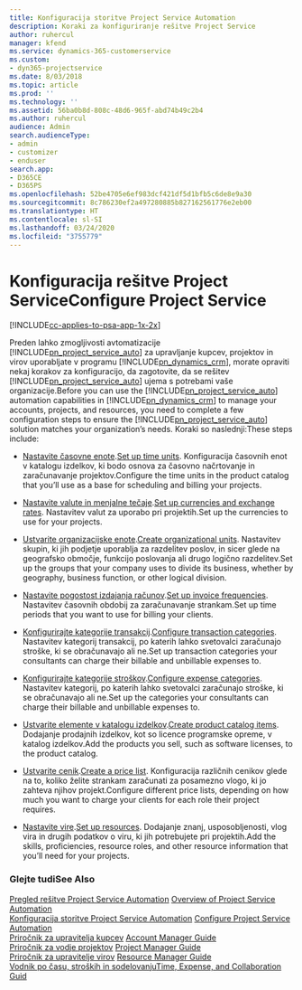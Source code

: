 ```yaml
---
title: Konfiguracija storitve Project Service Automation
description: Koraki za konfiguriranje rešitve Project Service
author: ruhercul
manager: kfend
ms.service: dynamics-365-customerservice
ms.custom:
- dyn365-projectservice
ms.date: 8/03/2018
ms.topic: article
ms.prod: ''
ms.technology: ''
ms.assetid: 56ba0b8d-808c-48d6-965f-abd74b49c2b4
ms.author: ruhercul
audience: Admin
search.audienceType:
- admin
- customizer
- enduser
search.app:
- D365CE
- D365PS
ms.openlocfilehash: 52be4705e6ef983dcf421df5d1bfb5c6de8e9a30
ms.sourcegitcommit: 8c786230ef2a497280885b827162561776e2eb00
ms.translationtype: HT
ms.contentlocale: sl-SI
ms.lasthandoff: 03/24/2020
ms.locfileid: "3755779"
---
```

# <a name="configure-project-service"></a><span data-ttu-id="a5d56-103">Konfiguracija rešitve Project Service</span><span class="sxs-lookup"><span data-stu-id="a5d56-103">Configure Project Service</span></span>

[!INCLUDE[cc-applies-to-psa-app-1x-2x](../includes/cc-applies-to-psa-app-1x-2x.md)]

<span data-ttu-id="a5d56-104">Preden lahko zmogljivosti avtomatizacije [!INCLUDE[pn_project_service_auto](../includes/pn-project-service-auto.md)] za upravljanje kupcev, projektov in virov uporabljate v programu [!INCLUDE[pn_dynamics_crm](../includes/pn-dynamics-crm.md)], morate opraviti nekaj korakov za konfiguracijo, da zagotovite, da se rešitev [!INCLUDE[pn_project_service_auto](../includes/pn-project-service-auto.md)] ujema s potrebami vaše organizacije.</span><span class="sxs-lookup"><span data-stu-id="a5d56-104">Before you can use the [!INCLUDE[pn_project_service_auto](../includes/pn-project-service-auto.md)] automation capabilities in [!INCLUDE[pn_dynamics_crm](../includes/pn-dynamics-crm.md)] to manage your accounts, projects, and resources, you need to complete a few configuration steps to ensure the [!INCLUDE[pn_project_service_auto](../includes/pn-project-service-auto.md)] solution matches your organization’s needs.</span></span> <span data-ttu-id="a5d56-105">Koraki so naslednji:</span><span class="sxs-lookup"><span data-stu-id="a5d56-105">These steps include:</span></span>  
  
-   <span data-ttu-id="a5d56-106">[Nastavite časovne enote](../project-service/set-up-time-units.md).</span><span class="sxs-lookup"><span data-stu-id="a5d56-106">[Set up time units](../project-service/set-up-time-units.md).</span></span> <span data-ttu-id="a5d56-107">Konfiguracija časovnih enot v katalogu izdelkov, ki bodo osnova za časovno načrtovanje in zaračunavanje projektov.</span><span class="sxs-lookup"><span data-stu-id="a5d56-107">Configure the time units in the product catalog that you’ll use as a base for scheduling and billing your projects.</span></span>  
  
-   <span data-ttu-id="a5d56-108">[Nastavite valute in menjalne tečaje](../project-service/set-up-currencies-exchange-rates.md).</span><span class="sxs-lookup"><span data-stu-id="a5d56-108">[Set up currencies and exchange rates](../project-service/set-up-currencies-exchange-rates.md).</span></span> <span data-ttu-id="a5d56-109">Nastavitev valut za uporabo pri projektih.</span><span class="sxs-lookup"><span data-stu-id="a5d56-109">Set up the currencies to use for your projects.</span></span>  
  
-   <span data-ttu-id="a5d56-110">[Ustvarite organizacijske enote](../project-service/create-organizational-units.md).</span><span class="sxs-lookup"><span data-stu-id="a5d56-110">[Create organizational units](../project-service/create-organizational-units.md).</span></span> <span data-ttu-id="a5d56-111">Nastavitev skupin, ki jih podjetje uporablja za razdelitev poslov, in sicer glede na geografsko območje, funkcijo poslovanja ali drugo logično razdelitev.</span><span class="sxs-lookup"><span data-stu-id="a5d56-111">Set up the groups that your company uses to divide its business, whether by geography, business function, or other logical division.</span></span>  
  
-   <span data-ttu-id="a5d56-112">[Nastavite pogostost izdajanja računov](../project-service/set-up-invoice-frequencies.md).</span><span class="sxs-lookup"><span data-stu-id="a5d56-112">[Set up invoice frequencies](../project-service/set-up-invoice-frequencies.md).</span></span> <span data-ttu-id="a5d56-113">Nastavitev časovnih obdobij za zaračunavanje strankam.</span><span class="sxs-lookup"><span data-stu-id="a5d56-113">Set up time periods that you want to use for billing your clients.</span></span>  
  
-   <span data-ttu-id="a5d56-114">[Konfigurirajte kategorije transakcij](../project-service/configure-transaction-categories.md).</span><span class="sxs-lookup"><span data-stu-id="a5d56-114">[Configure transaction categories](../project-service/configure-transaction-categories.md).</span></span> <span data-ttu-id="a5d56-115">Nastavitev kategorij transakcij, po katerih lahko svetovalci zaračunajo stroške, ki se obračunavajo ali ne.</span><span class="sxs-lookup"><span data-stu-id="a5d56-115">Set up transaction categories your consultants can charge their billable and unbillable expenses to.</span></span>  
  
-   <span data-ttu-id="a5d56-116">[Konfigurirajte kategorije stroškov](../project-service/configure-expense-categories.md).</span><span class="sxs-lookup"><span data-stu-id="a5d56-116">[Configure expense categories](../project-service/configure-expense-categories.md).</span></span> <span data-ttu-id="a5d56-117">Nastavitev kategorij, po katerih lahko svetovalci zaračunajo stroške, ki se obračunavajo ali ne.</span><span class="sxs-lookup"><span data-stu-id="a5d56-117">Set up the categories your consultants can charge their billable and unbillable expenses to.</span></span>  
  
-   <span data-ttu-id="a5d56-118">[Ustvarite elemente v katalogu izdelkov](../project-service/create-product-catalog-items.md).</span><span class="sxs-lookup"><span data-stu-id="a5d56-118">[Create product catalog items](../project-service/create-product-catalog-items.md).</span></span> <span data-ttu-id="a5d56-119">Dodajanje prodajnih izdelkov, kot so licence programske opreme, v katalog izdelkov.</span><span class="sxs-lookup"><span data-stu-id="a5d56-119">Add the products you sell, such as software licenses, to the product catalog.</span></span>  
  
-   <span data-ttu-id="a5d56-120">[Ustvarite cenik](../project-service/create-price-list.md).</span><span class="sxs-lookup"><span data-stu-id="a5d56-120">[Create a price list](../project-service/create-price-list.md).</span></span> <span data-ttu-id="a5d56-121">Konfiguracija različnih cenikov glede na to, koliko želite strankam zaračunati za posamezno vlogo, ki jo zahteva njihov projekt.</span><span class="sxs-lookup"><span data-stu-id="a5d56-121">Configure different price lists, depending on how much you want to charge your clients for each role their project requires.</span></span>  
  
-   <span data-ttu-id="a5d56-122">[Nastavite vire](../project-service/set-up-resources.md).</span><span class="sxs-lookup"><span data-stu-id="a5d56-122">[Set up resources](../project-service/set-up-resources.md).</span></span> <span data-ttu-id="a5d56-123">Dodajanje znanj, usposobljenosti, vlog vira in drugih podatkov o viru, ki jih potrebujete pri projektih.</span><span class="sxs-lookup"><span data-stu-id="a5d56-123">Add the skills, proficiencies, resource roles, and other resource information that you’ll need for your projects.</span></span>  
  
### <a name="see-also"></a><span data-ttu-id="a5d56-124">Glejte tudi</span><span class="sxs-lookup"><span data-stu-id="a5d56-124">See Also</span></span>  
 <span data-ttu-id="a5d56-125">[Pregled rešitve Project Service Automation](../project-service/overview.md) </span><span class="sxs-lookup"><span data-stu-id="a5d56-125">[Overview of Project Service Automation](../project-service/overview.md) </span></span>  
 <span data-ttu-id="a5d56-126">[Konfiguracija storitve Project Service Automation](../project-service/configure.md) </span><span class="sxs-lookup"><span data-stu-id="a5d56-126">[Configure Project Service Automation](../project-service/configure.md) </span></span>  
 <span data-ttu-id="a5d56-127">[Priročnik za upravitelja kupcev](../project-service/account-manager-guide.md) </span><span class="sxs-lookup"><span data-stu-id="a5d56-127">[Account Manager Guide](../project-service/account-manager-guide.md) </span></span>  
 <span data-ttu-id="a5d56-128">[Priročnik za vodje projektov](../project-service/project-manager-guide.md) </span><span class="sxs-lookup"><span data-stu-id="a5d56-128">[Project Manager Guide](../project-service/project-manager-guide.md) </span></span>  
 <span data-ttu-id="a5d56-129">[Priročnik za upravitelje virov](../project-service/resource-manager-guide.md) </span><span class="sxs-lookup"><span data-stu-id="a5d56-129">[Resource Manager Guide](../project-service/resource-manager-guide.md) </span></span>  
 [<span data-ttu-id="a5d56-130">Vodnik po času, stroških in sodelovanju</span><span class="sxs-lookup"><span data-stu-id="a5d56-130">Time, Expense, and Collaboration Guid</span></span>](../project-service/time-expense-collaboration-guide.md)
